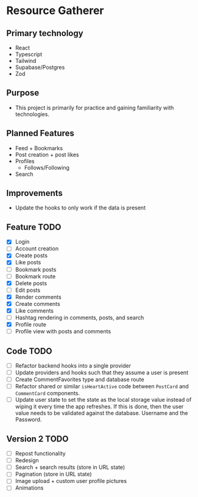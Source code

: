 # Resource Gatherer

## Primary technology

- React
- Typescript
- Tailwind
- Supabase/Postgres
- Zod

## Purpose

- This project is primarily for practice and gaining familiarity with technologies.

## Planned Features

- Feed + Bookmarks
- Post creation + post likes
- Profiles
  - Follows/Following
- Search

## Improvements

- Update the hooks to only work if the data is present

## Feature TODO

- [x] Login
- [ ] Account creation
- [x] Create posts
- [x] Like posts
- [ ] Bookmark posts
- [ ] Bookmark route
- [x] Delete posts
- [ ] Edit posts
- [x] Render comments
- [x] Create comments
- [x] Like comments
- [ ] Hashtag rendering in comments, posts, and search
- [x] Profile route
- [ ] Profile view with posts and comments

## Code TODO

- [ ] Refactor backend hooks into a single provider
- [ ] Update providers and hooks such that they assume a user is present
- [ ] Create CommentFavorites type and database route
- [ ] Refactor shared or similar `isHeartActive` code between `PostCard` and `CommentCard` components.
- [ ] Update user state to set the state as the local storage value instead of wiping it every time the app refreshes. If this is done, then the user value needs to be validated against the database. Username and the Password.

## Version 2 TODO

- [ ] Repost functionality
- [ ] Redesign
- [ ] Search + search results (store in URL state)
- [ ] Pagination (store in URL state)
- [ ] Image upload + custom user profile pictures
- [ ] Animations
